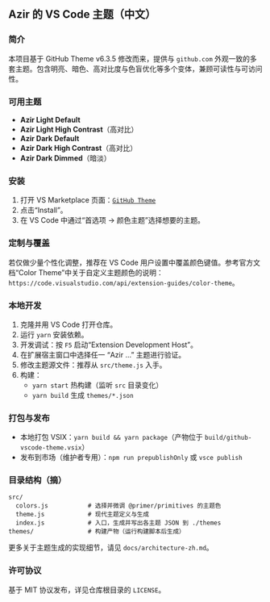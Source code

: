 ## Azir 的 VS Code 主题（中文）

### 简介

本项目基于 GitHub Theme v6.3.5 修改而来，提供与 `github.com` 外观一致的多套主题。包含明亮、暗色、高对比度与色盲优化等多个变体，兼顾可读性与可访问性。

### 可用主题

- **Azir Light Default**
- **Azir Light High Contrast**（高对比）
- **Azir Dark Default**
- **Azir Dark High Contrast**（高对比）
- **Azir Dark Dimmed**（暗淡）

### 安装

1. 打开 VS Marketplace 页面：[`GitHub Theme`](https://marketplace.visualstudio.com/items?itemName=GitHub.github-vscode-theme)
2. 点击“Install”。
3. 在 VS Code 中通过“首选项 → 颜色主题”选择想要的主题。

### 定制与覆盖

若仅做少量个性化调整，推荐在 VS Code 用户设置中覆盖颜色键值。参考官方文档“Color Theme”中关于自定义主题颜色的说明：`https://code.visualstudio.com/api/extension-guides/color-theme`。

### 本地开发

1. 克隆并用 VS Code 打开仓库。
2. 运行 `yarn` 安装依赖。
3. 开发调试：按 `F5` 启动“Extension Development Host”。
4. 在扩展宿主窗口中选择任一 “Azir …” 主题进行验证。
5. 修改主题源文件：推荐从 `src/theme.js` 入手。
6. 构建：
   - `yarn start` 热构建（监听 `src` 目录变化）
   - `yarn build` 生成 `themes/*.json`

### 打包与发布

- 本地打包 VSIX：`yarn build && yarn package`（产物位于 `build/github-vscode-theme.vsix`）
- 发布到市场（维护者专用）：`npm run prepublishOnly` 或 `vsce publish`

### 目录结构（摘）

```
src/
  colors.js           # 选择并微调 @primer/primitives 的主题色
  theme.js            # 现代主题定义与生成
  index.js            # 入口，生成并写出各主题 JSON 到 ./themes
themes/               # 构建产物（运行构建脚本后生成）
```

更多关于主题生成的实现细节，请见 `docs/architecture-zh.md`。

### 许可协议

基于 MIT 协议发布，详见仓库根目录的 `LICENSE`。
